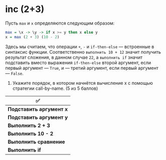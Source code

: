 # inc (2+3)

Пусть `max` и `x` определяются следующим образом:

```hs
max = \x -> \y -> if x >= y then x else y
x = max (2 + 3) (10 - 2)
```

Здесь мы считаем, что операции `+`, `-` и `if-then-else` — встроенные в синтаксис функции. Соответственно `выполнить 10 + 12` значит получить результат сложения, в данном случае `22`, а `выполнить if` значит подставить вместо выражения `if-then-else` второй аргумент, если первый аргумент — `True`, и — третий аргумент, если первый аргумент — `False`.

1. Укажите порядок, в котором начнётся вычисление x с помощью стратегии call-by-name. (5 из 5 баллов)

| ✅                         |
|---------------------------|
| **Подставить аргумент x** |
| **Подставить аргумент y** |
| **Выполнить 2 + 3**       |
| **Выполнить 10 - 2**      |
| **Выполнить сравнение**   |
| **Выполнить if**          |
